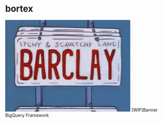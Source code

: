 # bortex
![](https://github.com/cloud-jake/bortex/raw/main/img/bort.gif)
[WIP]Banner BigQuery Framework
